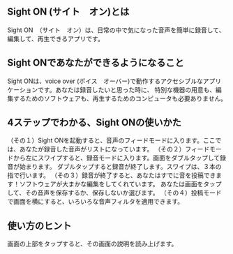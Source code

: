 ## Sight ON (サイト　オン)とは
Sight ON　（サイト　オン）は、日常の中で気になった音声を簡単に録音して、編集して、再生できるアプリです。

## Sight ONであなたができるようになること
Sight ONは、voice over (ボイス　オーバー)で動作するアクセシブルなアプリケーションです。あなたは録音したいと思った時に、
特別な機器の用意も、編集するためのソフトウェアも、再生するためのコンピュータも必要ありません。

## 4ステップでわかる、Sight ONの使いかた
（その１）Sight ONを起動すると、音声のフィードモードに入ります。ここでは、あなたが録音した音声がリストになっています。
（その２）フィードモードから左にスワイプすると、録音モードに入ります。画面をダブルタップして録音が始まります。
ダブルタップすると録音が終了します。スワイプは、３本の指で行います。
（その３）録音が終了すると、あなたはすでに音を投稿できます！ソフトウェアが大まかな編集をしてくれています。
あなたは画面をタップして、その音声を保存するか、保存しないか選びます。
（その４）投稿モードで画面を横にすると、いろいろな音声フィルタを適用できます。

## 使い方のヒント
画面の上部をタップすると、その画面の説明を読み上げます。
